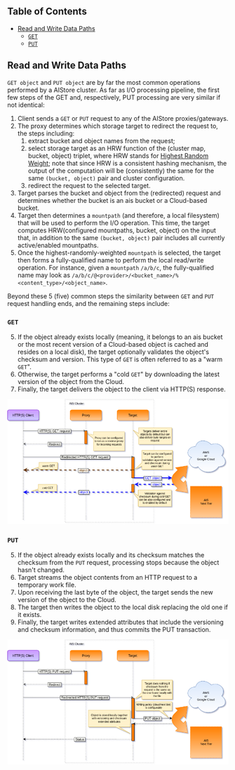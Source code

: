 ## Table of Contents
- [Read and Write Data Paths](#read-and-write-data-paths)
    - [`GET`](#get)
    - [`PUT`](#put)

## Read and Write Data Paths

`GET object` and `PUT object` are by far the most common operations performed by a AIStore cluster.
As far as I/O processing pipeline, the first few steps of the GET and, respectively, PUT processing are
very similar if not identical:

1. Client sends a `GET` or `PUT` request to any of the AIStore proxies/gateways.
2. The proxy determines which storage target to redirect the request to, the steps including:
    1. extract bucket and object names from the request;
    2. select storage target as an HRW function of the (cluster map, bucket, object) triplet,
       where HRW stands for [Highest Random Weight](https://en.wikipedia.org/wiki/Rendezvous_hashing);
       note that since HRW is a consistent hashing mechanism, the output of the computation will be
       (consistently) the same for the same `(bucket, object)` pair and cluster configuration.
    3. redirect the request to the selected target.
3. Target parses the bucket and object from the (redirected) request and determines whether the bucket
   is an ais bucket or a Cloud-based bucket.
4. Target then determines a `mountpath` (and therefore, a local filesystem) that will be used to perform
   the I/O operation. This time, the target computes HRW(configured mountpaths, bucket, object) on the
   input that, in addition to the same `(bucket, object)` pair includes all currently active/enabled mountpaths.
5. Once the highest-randomly-weighted `mountpath` is selected, the target then forms a fully-qualified name
   to perform the local read/write operation. For instance, given a `mountpath`  `/a/b/c`, the fully-qualified
   name may look as `/a/b/c/@<provider>/<bucket_name>/%<content_type>/<object_name>`.

Beyond these 5 (five) common steps the similarity between `GET` and `PUT` request handling ends, and the remaining steps include:

### `GET`

5. If the object already exists locally (meaning, it belongs to an ais bucket or the most recent version of a Cloud-based object is cached
   and resides on a local disk), the target optionally validates the object's checksum and version.
   This type of `GET` is often referred to as a "warm `GET`".
6. Otherwise, the target performs a "cold `GET`" by downloading the latest version of the object from the Cloud.
7. Finally, the target delivers the object to the client via HTTP(S) response.

<img src="images/ais-get-flow.png" alt="AIStore GET flow" width="800">

### `PUT`

5. If the object already exists locally and its checksum matches the checksum from the `PUT` request, processing stops because the object hasn't
   changed.
6. Target streams the object contents from an HTTP request to a temporary work file.
7. Upon receiving the last byte of the object, the target sends the new version of the object to the Cloud.
8. The target then writes the object to the local disk replacing the old one if it exists.
9. Finally, the target writes extended attributes that include the versioning and checksum information, and thus commits the PUT transaction.

<img src="images/ais-put-flow.png" alt="AIStore PUT flow" width="800">
